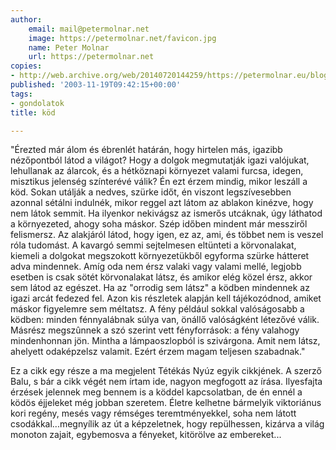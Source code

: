 ```yaml
---
author:
    email: mail@petermolnar.net
    image: https://petermolnar.net/favicon.jpg
    name: Peter Molnar
    url: https://petermolnar.net
copies:
- http://web.archive.org/web/20140720144259/https://petermolnar.eu/blog/kod/
published: '2003-11-19T09:42:15+00:00'
tags:
- gondolatok
title: köd

---
```


"Érezted már álom és ébrenlét határán, hogy hirtelen más, igazibb
nézőpontból látod a világot? Hogy a dolgok megmutatják igazi valójukat,
lehullanak az álarcok, és a hétköznapi környezet valami furcsa, idegen,
misztikus jelenség színterévé válik? Én ezt érzem mindig, mikor leszáll
a köd. Sokan utálják a nedves, szürke időt, én viszont legszívesebben
azonnal sétálni indulnék, mikor reggel azt látom az ablakon kinézve,
hogy nem látok semmit. Ha ilyenkor nekivágsz az ismerős utcáknak, úgy
láthatod a környezeted, ahogy soha máskor. Szép időben mindent már
messziről felismersz. Az alakjáról látod, hogy igen, ez az, ami, és
többet nem is veszel róla tudomást. A kavargó semmi sejtelmesen
eltünteti a körvonalakat, kiemeli a dolgokat megszokott környezetükből
egyforma szürke hátteret adva mindennek. Amíg oda nem érsz valaki vagy
valami mellé, legjobb esetben is csak sötét körvonalakat látsz, és
amikor elég közel érsz, akkor sem látod az egészet. Ha az "orrodig sem
látsz" a ködben mindennek az igazi arcát fedezed fel. Azon kis részletek
alapján kell tájékozódnod, amiket máskor figyelemre sem méltatsz. A fény
például sokkal valóságosabb a ködben: minden fénnyalábnak súlya van,
önállő valóságként létezővé válik. Másrész megszûnnek a szó szerint vett
fényforrások: a fény valahogy mindenhonnan jön. Mintha a lámpaoszlopból
is szivárgona. Amit nem látsz, ahelyett odaképzelsz valamit. Ezért érzem
magam teljesen szabadnak."

Ez a cikk egy része a ma megjelent Tétékás Nyúz egyik cikkjének. A
szerző Balu, s bár a cikk végét nem írtam ide, nagyon megfogott az
írása. Ilyesfajta érzések jelennek meg bennem is a köddel kapcsolatban,
de én ennél a ködös éjjeleket még jobban szeretem. Életre kelhetne
bármelyik viktoriánus kori regény, mesés vagy rémséges teremtményekkel,
soha nem látott csodákkal...megnyílik az út a képzeletnek, hogy
repülhessen, kizárva a világ monoton zajait, egybemosva a fényeket,
kitörölve az embereket...